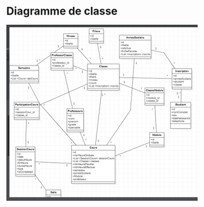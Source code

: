 # Diagramme de classe
<img src="vid/img_2.jpeg">


<!--
## Liste des sessions de cours
<img src="vid/listeSession.png">

## Session de cours d'un prof avec filtre par module
<img src="vid/img.png">

## Liste de cours planifier avec filtre par etat
<img src="vid/img_1.png">-->